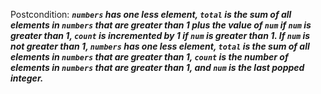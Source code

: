 Postcondition: ***`numbers` has one less element, `total` is the sum of all elements in `numbers` that are greater than 1 plus the value of `num` if `num` is greater than 1, `count` is incremented by 1 if `num` is greater than 1. If `num` is not greater than 1, `numbers` has one less element, `total` is the sum of all elements in `numbers` that are greater than 1, `count` is the number of elements in `numbers` that are greater than 1, and `num` is the last popped integer.***